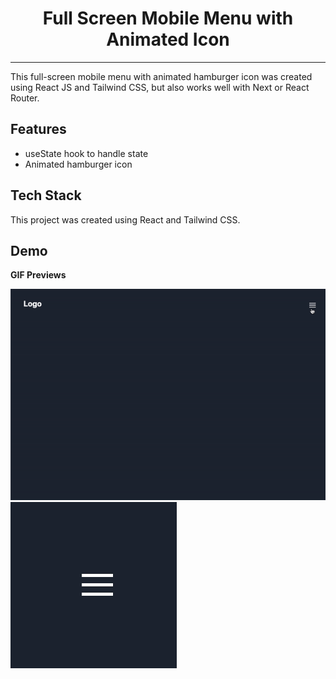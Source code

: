 <h1 align="center">
Full Screen Mobile Menu with Animated Icon
</h1>

---

This full-screen mobile menu with animated hamburger icon was created using React JS and Tailwind CSS, but also works well with Next or React Router.

## Features

- useState hook to handle state
- Animated hamburger icon

## Tech Stack

This project was created using React and Tailwind CSS.
  
## Demo

**GIF Previews**

![alt text](https://github.com/invalidkaro/mobile-menu_animation/blob/master/Menu-with-Animation.gif "Full Screen Menu with Animated Icon")
![alt text](https://github.com/invalidkaro/mobile-menu_animation/blob/master/Icon-Animation.gif "Animated Icon")


